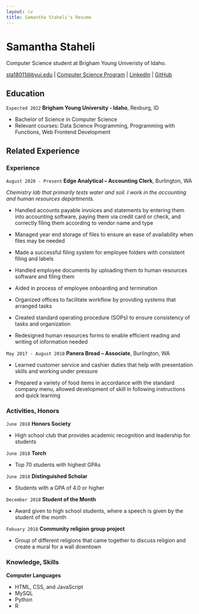 ```yaml
---
layout: cv
title: Samantha Staheli's Resume
---
```

# Samantha Staheli
Computer Science student at Brigham Young Univeristy of Idaho.

<div id="webaddress">
<a href="sta18011@byui.edu">sta18011@byui.edu</a>
| <a href="https://www.byui.edu/catalog/#/courses?group=Computer%20Science">Computer Science Program</a>
| <a href="https://www.linkedin.com/in/samantha-staheli-8aba76177">LinkedIn</a>
| <a href="https://github.com/samanthastaheli">GitHub</a>
</div>

<!-- https://www.monique.tech/the-art-of-markdown -->

## Education

`Expected 2022`
__Brigham Young University - Idaho__, Rexburg, ID

- Bachelor of Science in Computer Science
- Relevant courses: Data Science Programming, Programming with Functions, Web Frontend Development

## Related Experience

### Experience

`August 2020 - Present`
__Edge Analytical – Accounting Clerk__, Burlington, WA

_Chemistry lab that primarily tests water and soil. I work in the accounting and human resources departments._

- Handled accounts payable invoices and statements by entering them into accounting software, paying them via credit card or check, and correctly filing them according to vendor name and type

- Managed year end storage of files to ensure an ease of availability when files may be needed

- Made a successful filing system for employee folders with consistent filing and labels

- Handled employee documents by uploading them to human resources software and filing them

- Aided in process of employee onboarding and termination

- Organized offices to facilitate workflow by providing systems that arranged tasks

- Created standard operating procedure (SOPs) to ensure consistency of tasks and organization

- Redesigned human resources forms to enable efficient reading and writing of information needed


`May 2017 - August 2018`
__Panera Bread – Associate__, Burlington, WA

- Learned customer service and cashier duties that help with presentation skills and working under pressure

- Prepared a variety of food items in accordance with the standard company menu, allowed development of skill in following instructions and quick learning

### Activities, Honors

`June 2018`
__Honors Society__

- High school club that provides academic recognition and leadership for students

`June 2018`
__Torch__

- Top 70 students with highest GPAs

`June 2018`
__Distinguished Scholar__

- Students with a GPA of 4.0 or higher

`December 2018`
__Student of the Month__

- Award given to high school students, where a speech is given by the student of the month

`Febuary 2018`
__Community religion group project__

- Group of different religions that came together to discuss religion and create a mural for a wall downtown

### Knowledge, Skills

__Computer Languages__
 
- HTML, CSS, and JavaScript
- MySQL
- Python 
- R

<!-- ### Footer

Last updated: December 2021 -->


